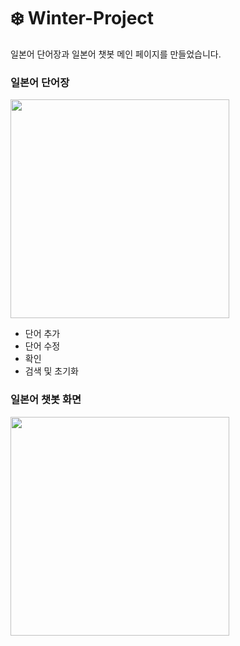 # ❄️ Winter-Project

일본어 단어장과 일본어 챗봇 메인 페이지를 만들었습니다.


### 일본어 단어장
<img src="https://github.com/user-attachments/assets/c17f61c9-a14c-404d-874f-050b32ddf7ec" width=350>

<ul>
  <li>단어 추가</li>
  <li>단어 수정</li>
  <li>확인</li>
  <li>검색 및 초기화</li>
</ul>

### 일본어 챗봇 화면
<img src="https://github.com/user-attachments/assets/a35cafee-613d-4e92-9f69-d680db95ab48" width=350>

